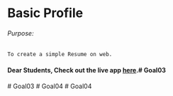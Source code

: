 # Basic Profile

###### Purpose:
    To create a simple Resume on web.

#### Dear Students, Check out the live app [here](http://203.193.173.125/buildriseshine/design/basic-profile/).#   G o a l 0 3  
 #   G o a l 0 3  
 #   G o a l 0 4  
 #   G o a l 0 4  
 